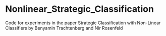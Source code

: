 # Nonlinear_Strategic_Classification
Code for experiments in the paper Strategic Classification with Non-Linear Classifiers by Benyamin Trachtenberg and Nir Rosenfeld
